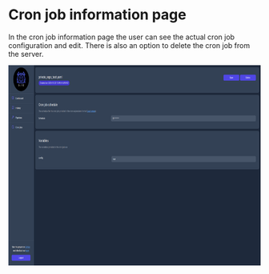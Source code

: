 # Cron job information page

In the cron job information page the user can see the actual cron job configuration and edit. There is also an option to delete the cron job from the server.

<p align="center">
    <img style="text-align: center;" height="400" width="800" src="../../assets/ui/cron_info.png">
</p>
